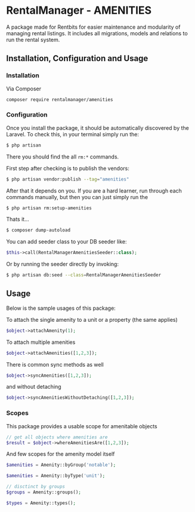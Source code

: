 # RentalManager - AMENITIES

A package made for Rentbits for easier maintenance and modularity of managing rental listings. 
It includes all migrations, models and relations to run the rental system.

## Installation, Configuration and Usage

### Installation

Via Composer

```bash
composer require rentalmanager/amenities
```

### Configuration

Once you install the package, it should be automatically discovered by the Laravel. To check this, in your terminal simply run the:


``` bash
$ php artisan
```

There you should find the all `rm:*` commands.

First step after checking is to publish the vendors:

``` bash
$ php artisan vendor:publish --tag="amenities"
```

After that it depends on you. If you are a hard learner, run through each commands manually, but then
you can just simply run the

``` bash
$ php artisan rm:setup-amenities
```

Thats it...

``` bash
$ composer dump-autoload
```

You can add seeder class to your DB seeder like:

``` php
$this->call(RentalManagerAmenitiesSeeder::class);
```

Or by running the seeder directly by invoking:

``` bash
$ php artisan db:seed --class=RentalManagerAmenitiesSeeder 
```

## Usage

Below is the sample usages of this package:

To attach the single amenity to a unit or a property (the same applies)

```php 
$object->attachAmenity(1);
```

To attach multiple amenities

```php
$object->attachAmenities([1,2,3]);
```

There is common sync methods as well
```php
$object->syncAmenities([1,2,3]);
```

and without detaching

```php
$object->syncAmenitiesWithoutDetaching([1,2,3]);
```

### Scopes

This package provides a usable scope for amenitable objects

```php
// get all objects where amenities are
$result = $object->whereAmenitiesAre([1,2,3]);
```

And few scopes for the amenity model itself

```php
$amenities = Amenity::byGroup('notable');

$amenities = Amenity::byType('unit');

// disctinct by groups
$groups = Amenity::groups();

$types = Amenity::types();
```
